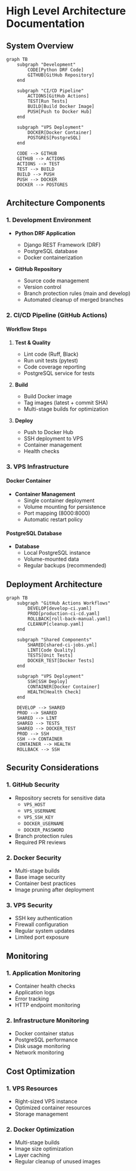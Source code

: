 # High Level Architecture Documentation

## System Overview

```mermaid
graph TB
    subgraph "Development"
        CODE[Python DRF Code]
        GITHUB[GitHub Repository]
    end

    subgraph "CI/CD Pipeline"
        ACTIONS[GitHub Actions]
        TEST[Run Tests]
        BUILD[Build Docker Image]
        PUSH[Push to Docker Hub]
    end

    subgraph "VPS Deployment"
        DOCKER[Docker Container]
        POSTGRES[PostgreSQL]
    end

    CODE --> GITHUB
    GITHUB --> ACTIONS
    ACTIONS --> TEST
    TEST --> BUILD
    BUILD --> PUSH
    PUSH --> DOCKER
    DOCKER --> POSTGRES
```

## Architecture Components

### 1. Development Environment
- **Python DRF Application**
  - Django REST Framework (DRF)
  - PostgreSQL database
  - Docker containerization

- **GitHub Repository**
  - Source code management
  - Version control
  - Branch protection rules (main and develop)
  - Automated cleanup of merged branches

### 2. CI/CD Pipeline (GitHub Actions)

#### Workflow Steps
1. **Test & Quality**
   - Lint code (Ruff, Black)
   - Run unit tests (pytest)
   - Code coverage reporting
   - PostgreSQL service for tests

2. **Build**
   - Build Docker image
   - Tag images (latest + commit SHA)
   - Multi-stage builds for optimization

3. **Deploy**
   - Push to Docker Hub
   - SSH deployment to VPS
   - Container management
   - Health checks

### 3. VPS Infrastructure

#### Docker Container
- **Container Management**
  - Single container deployment
  - Volume mounting for persistence
  - Port mapping (8000:8000)
  - Automatic restart policy

#### PostgreSQL Database
- **Database**
  - Local PostgreSQL instance
  - Volume-mounted data
  - Regular backups (recommended)

## Deployment Architecture

```mermaid
graph TB
    subgraph "GitHub Actions Workflows"
        DEVELOP[develop-ci.yaml]
        PROD[production-ci-cd.yaml]
        ROLLBACK[roll-back-manual.yaml]
        CLEANUP[cleanup.yaml]
    end

    subgraph "Shared Components"
        SHARED[shared-ci-jobs.yml]
        LINT[Code Quality]
        TESTS[Unit Tests]
        DOCKER_TEST[Docker Tests]
    end

    subgraph "VPS Deployment"
        SSH[SSH Deploy]
        CONTAINER[Docker Container]
        HEALTH[Health Check]
    end

    DEVELOP --> SHARED
    PROD --> SHARED
    SHARED --> LINT
    SHARED --> TESTS
    SHARED --> DOCKER_TEST
    PROD --> SSH
    SSH --> CONTAINER
    CONTAINER --> HEALTH
    ROLLBACK --> SSH
```

## Security Considerations

### 1. GitHub Security
- Repository secrets for sensitive data
  - `VPS_HOST`
  - `VPS_USERNAME`
  - `VPS_SSH_KEY`
  - `DOCKER_USERNAME`
  - `DOCKER_PASSWORD`
- Branch protection rules
- Required PR reviews

### 2. Docker Security
- Multi-stage builds
- Base image security
- Container best practices
- Image pruning after deployment

### 3. VPS Security
- SSH key authentication
- Firewall configuration
- Regular system updates
- Limited port exposure

## Monitoring

### 1. Application Monitoring
- Container health checks
- Application logs
- Error tracking
- HTTP endpoint monitoring

### 2. Infrastructure Monitoring
- Docker container status
- PostgreSQL performance
- Disk usage monitoring
- Network monitoring

## Cost Optimization

### 1. VPS Resources
- Right-sized VPS instance
- Optimized container resources
- Storage management

### 2. Docker Optimization
- Multi-stage builds
- Image size optimization
- Layer caching
- Regular cleanup of unused images
